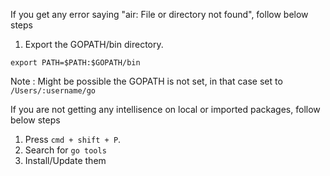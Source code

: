 If you get any error saying "air: File or directory not found", follow below steps

1. Export the GOPATH/bin directory.

```
export PATH=$PATH:$GOPATH/bin
```

Note : Might be possible the GOPATH is not set, in that case set to `/Users/:username/go`

If you are not getting any intellisence on local or imported packages, follow below steps

1. Press `cmd + shift + P`.
2. Search for `go tools`
3. Install/Update them
